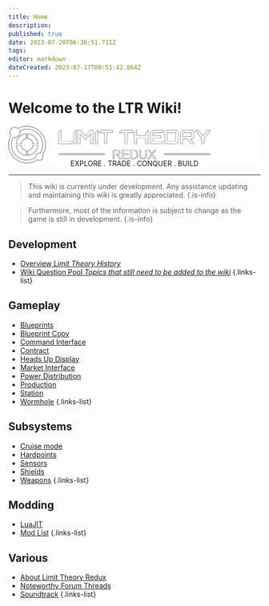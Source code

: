 ```yaml
---
title: Home
description: 
published: true
date: 2023-07-20T06:36:51.731Z
tags: 
editor: markdown
dateCreated: 2023-07-17T00:51:42.864Z
---
```


# Welcome to the LTR Wiki!

![](/centered.png) 
<p style="text-align: center; margin-top: -25px;">EXPLORE . TRADE . CONQUER . BUILD</p>

---

> This wiki is currently under development. Any assistance updating and maintaining this wiki is greatly appreciated.
{.is-info}

> Furthermore, most of the information is subject to change as the game is still in development.
{.is-info}

## Development
- [Overview *Limit Theory History*](/dev-overview)
- [Wiki Question Pool *Topics that still need to be added to the wiki*](/question-pool)
{.links-list}
## Gameplay
- [Blueprints](/blueprint)
- [Blueprint Copy](/blueprint-copy)
- [Command Interface](/command-interface)
- [Contract](/contract)
- [Heads Up Display](/heads-up-display)
- [Market Interface](/market-interface)
- [Power Distribution](/power-distribution)
- [Production](/production)
- [Station](/station)
- [Wormhole](/wormhole)
{.links-list}
## Subsystems
- [Cruise mode](/cruise-mode)
- [Hardpoints](/hardpoint)
- [Sensors](/sensor)
- [Shields](/shields)
- [Weapons](/weapons)
{.links-list}
## Modding
- [LuaJIT](/LuaJIT)
- [Mod List](/mod-list)
{.links-list}
## Various
- [About Limit Theory Redux](/about)
- [Noteworthy Forum Threads](/noteworthy-threads)
- [Soundtrack](/soundtrack)
{.links-list}